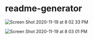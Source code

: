 # readme-generator
![Screen Shot 2020-11-19 at 8 02 33 PM](https://user-images.githubusercontent.com/68933887/99757224-cf3f4c80-2aa3-11eb-848a-c5860f707d5d.png)

![Screen Shot 2020-11-19 at 8 03 01 PM](https://user-images.githubusercontent.com/68933887/99757259-de25ff00-2aa3-11eb-97a2-670ec18e6c46.png)
